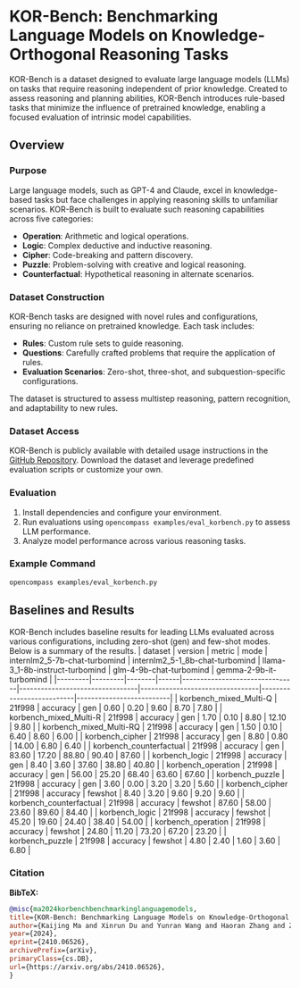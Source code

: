 # KOR-Bench: Benchmarking Language Models on Knowledge-Orthogonal Reasoning Tasks

KOR-Bench is a dataset designed to evaluate large language models (LLMs) on tasks that require reasoning independent of prior knowledge. Created to assess reasoning and planning abilities, KOR-Bench introduces rule-based tasks that minimize the influence of pretrained knowledge, enabling a focused evaluation of intrinsic model capabilities.

## Overview

### Purpose

Large language models, such as GPT-4 and Claude, excel in knowledge-based tasks but face challenges in applying reasoning skills to unfamiliar scenarios. KOR-Bench is built to evaluate such reasoning capabilities across five categories:
- **Operation**: Arithmetic and logical operations.
- **Logic**: Complex deductive and inductive reasoning.
- **Cipher**: Code-breaking and pattern discovery.
- **Puzzle**: Problem-solving with creative and logical reasoning.
- **Counterfactual**: Hypothetical reasoning in alternate scenarios.

### Dataset Construction

KOR-Bench tasks are designed with novel rules and configurations, ensuring no reliance on pretrained knowledge. Each task includes:
- **Rules**: Custom rule sets to guide reasoning.
- **Questions**: Carefully crafted problems that require the application of rules.
- **Evaluation Scenarios**: Zero-shot, three-shot, and subquestion-specific configurations.

The dataset is structured to assess multistep reasoning, pattern recognition, and adaptability to new rules.

### Dataset Access

KOR-Bench is publicly available with detailed usage instructions in the [GitHub Repository](https://github.com/KOR-Bench/KOR-Bench). Download the dataset and leverage predefined evaluation scripts or customize your own.

### Evaluation

1. Install dependencies and configure your environment.
2. Run evaluations using `opencompass examples/eval_korbench.py` to assess LLM performance.
3. Analyze model performance across various reasoning tasks.

### Example Command
```bash
opencompass examples/eval_korbench.py
```

## Baselines and Results
KOR-Bench includes baseline results for leading LLMs evaluated across various configurations, including zero-shot (gen) and few-shot modes. Below is a summary of the results.
| dataset | version | metric | mode | internlm2_5-7b-chat-turbomind | internlm2_5-1_8b-chat-turbomind | llama-3_1-8b-instruct-turbomind | glm-4-9b-chat-turbomind | gemma-2-9b-it-turbomind |
|---------|---------|--------|------|--------------------------------|---------------------------------|---------------------------------|--------------------------|--------------------------|
| korbench_mixed_Multi-Q | 21f998 | accuracy | gen | 0.60 | 0.20 | 9.60 | 8.70 | 7.80 |
| korbench_mixed_Multi-R | 21f998 | accuracy | gen | 1.70 | 0.10 | 8.80 | 12.10 | 9.80 |
| korbench_mixed_Multi-RQ | 21f998 | accuracy | gen | 1.50 | 0.10 | 6.40 | 8.60 | 6.00 |
| korbench_cipher | 21f998 | accuracy | gen | 8.80 | 0.80 | 14.00 | 6.80 | 6.40 |
| korbench_counterfactual | 21f998 | accuracy | gen | 83.60 | 17.20 | 88.80 | 90.40 | 87.60 |
| korbench_logic | 21f998 | accuracy | gen | 8.40 | 3.60 | 37.60 | 38.80 | 40.80 |
| korbench_operation | 21f998 | accuracy | gen | 56.00 | 25.20 | 68.40 | 63.60 | 67.60 |
| korbench_puzzle | 21f998 | accuracy | gen | 3.60 | 0.00 | 3.20 | 3.20 | 5.60 |
| korbench_cipher | 21f998 | accuracy | fewshot | 8.40 | 3.20 | 9.60 | 9.20 | 9.60 |
| korbench_counterfactual | 21f998 | accuracy | fewshot | 87.60 | 58.00 | 23.60 | 89.60 | 84.40 |
| korbench_logic | 21f998 | accuracy | fewshot | 45.20 | 19.60 | 24.40 | 38.40 | 54.00 |
| korbench_operation | 21f998 | accuracy | fewshot | 24.80 | 11.20 | 73.20 | 67.20 | 23.20 |
| korbench_puzzle | 21f998 | accuracy | fewshot | 4.80 | 2.40 | 1.60 | 3.60 | 6.80 |

### Citation

**BibTeX:**
```bibtex
@misc{ma2024korbenchbenchmarkinglanguagemodels,
title={KOR-Bench: Benchmarking Language Models on Knowledge-Orthogonal Reasoning Tasks}, 
author={Kaijing Ma and Xinrun Du and Yunran Wang and Haoran Zhang and Zhoufutu Wen and Xingwei Qu and Jian Yang and Jiaheng Liu and Minghao Liu and Xiang Yue and Wenhao Huang and Ge Zhang},
year={2024},
eprint={2410.06526},
archivePrefix={arXiv},
primaryClass={cs.DB},
url={https://arxiv.org/abs/2410.06526}, 
}
```
